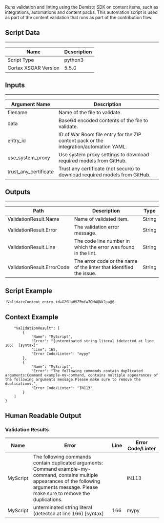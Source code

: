 Runs validation and linting using the Demisto SDK on content items, such as integrations, automations and content packs.
This automation script is used as part of the content validation that runs as part of the contribution flow.

## Script Data

---

| **Name** | **Description** |
| --- | --- |
| Script Type | python3 |
| Cortex XSOAR Version | 5.5.0 |

## Inputs

---

| **Argument Name** | **Description** |
| --- | --- |
| filename | Name of the file to validate. |
| data | Base64 encoded contents of the file to validate. |
| entry_id | ID of War Room file entry for the ZIP content pack or the integration/automation YAML. |
| use_system_proxy | Use system proxy settings to download required models from GitHub. |
| trust_any_certificate | Trust any certificate (not secure) to download required models from GitHub. |

## Outputs

---
| **Path** | **Description** | **Type** |
| --- | -- | --- |
| ValidationResult.Name| Name of validated item. | String |
| ValidationResult.Error | The validation error message. | String |
| ValidationResult.Line | The code line number in which the error was found in the lint. | String |
| ValidationResult.ErrorCode | The error code or the name of the linter that identified the issue. | String |

## Script Example

```!ValidateContent entry_id=G2SUaH9ZPmfw7QHWQNk2pa@6```

## Context Example

```
    "ValidationResult": [
        {
            "Name": "MyScript",
            "Error": "{unterminated string literal (detected at line 166)  [syntax]"
            "Line": 165,
            "Error Code/Linter": "mypy"
        },
        {
            "Name": "MyScript",
            "Error": "The following commands contain duplicated arguments:Command example-my-command, contains multiple appearances of the following arguments message.Please make sure to remove the duplications.",
            "Error Code/Linter": "IN113"
        }
    ]
}
```

## Human Readable Output

### Validation Results

| Name     | Error                                                                                                                                                                                         | Line | 	Error Code/Linter |
|----------|-----------------------------------------------------------------------------------------------------------------------------------------------------------------------------------------------|------|--------------------|
| MyScript | The following commands contain duplicated arguments: Command example-my-command, contains multiple appearances of the following arguments message. Please make sure to remove the duplications. |      | IN113              |
| MyScript | unterminated string literal (detected at line 166)  [syntax]                                                                                                                                  | 166  | mypy               |
